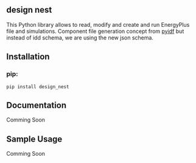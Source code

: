 ## design nest

This Python library allows to read, modify and create and run EnergyPlus file and simulations. Component file generation concept from [pyidf](https://github.com/rbuffat/pyidf) but instead of idd schema, we are using the new json schema.

## Installation
 
### pip:
```
pip install design_nest
```

## Documentation
Comming Soon

## Sample Usage
Comming Soon